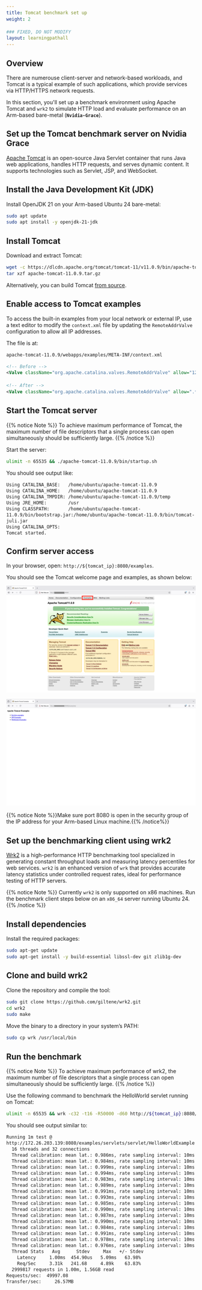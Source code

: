 ```yaml
---
title: Tomcat benchmark set up
weight: 2

### FIXED, DO NOT MODIFY
layout: learningpathall
---
```



## Overview 

There are numerouse client-server and network-based workloads, and Tomcat is a typical example of such applications, which provide services via HTTP/HTTPS network requests.

In this section, you'll set up a benchmark environment using Apache Tomcat and `wrk2` to simulate HTTP load and evaluate performance on an Arm-based bare-metal (**__`Nvidia-Grace`__**).

## Set up the Tomcat benchmark server on **Nvidia Grace**
[Apache Tomcat](https://tomcat.apache.org/) is an open-source Java Servlet container that runs Java web applications, handles HTTP requests, and serves dynamic content. It supports technologies such as Servlet, JSP, and WebSocket.

## Install the Java Development Kit (JDK)

Install OpenJDK 21 on your Arm-based Ubuntu 24 bare-metal: 

```bash
sudo apt update
sudo apt install -y openjdk-21-jdk
```

## Install Tomcat 

Download and extract Tomcat:

```bash
wget -c https://dlcdn.apache.org/tomcat/tomcat-11/v11.0.9/bin/apache-tomcat-11.0.9.tar.gz
tar xzf apache-tomcat-11.0.9.tar.gz
```
Alternatively, you can build Tomcat [from source](https://github.com/apache/tomcat).

## Enable access to Tomcat examples

To access the built-in examples from your local network or external IP, use a text editor to modify the `context.xml` file by updating the `RemoteAddrValve` configuration to allow all IP addresses.

The file is at:
```bash
apache-tomcat-11.0.9/webapps/examples/META-INF/context.xml
```

```xml
<!-- Before -->
<Valve className="org.apache.catalina.valves.RemoteAddrValve" allow="127\.\d+\.\d+\.\d+|::1|0:0:0:0:0:0:0:1" />

<!-- After -->
<Valve className="org.apache.catalina.valves.RemoteAddrValve" allow=".*" />
```

## Start the Tomcat server
{{% notice Note %}}
To achieve maximum performance of Tomcat, the maximum number of file descriptors that a single process can open simultaneously should be sufficiently large.
{{% /notice %}}

Start the server:

```bash
ulimit -n 65535 && ./apache-tomcat-11.0.9/bin/startup.sh
```

You should see output like:

```output
Using CATALINA_BASE:   /home/ubuntu/apache-tomcat-11.0.9
Using CATALINA_HOME:   /home/ubuntu/apache-tomcat-11.0.9
Using CATALINA_TMPDIR: /home/ubuntu/apache-tomcat-11.0.9/temp
Using JRE_HOME:        /usr
Using CLASSPATH:       /home/ubuntu/apache-tomcat-11.0.9/bin/bootstrap.jar:/home/ubuntu/apache-tomcat-11.0.9/bin/tomcat-juli.jar
Using CATALINA_OPTS:
Tomcat started.
```

## Confirm server access

In your browser, open: `http://${tomcat_ip}:8080/examples`.

You should see the Tomcat welcome page and examples, as shown below:

![Screenshot of the Tomcat homepage showing version and welcome panel alt-text#center](./_images/lp-tomcat-homepage.png "Apache Tomcat homepage")

![Screenshot of the Tomcat examples page showing servlet and JSP demo links alt-text#center](./_images/lp-tomcat-examples.png "Apache Tomcat examples")

{{% notice Note %}}Make sure port 8080 is open in the security group of the IP address for your Arm-based Linux machine.{{% /notice%}}

## Set up the benchmarking client using wrk2
[Wrk2](https://github.com/giltene/wrk2) is a high-performance HTTP benchmarking tool specialized in generating constant throughput loads and measuring latency percentiles for web services. `wrk2` is an enhanced version of `wrk` that provides accurate latency statistics under controlled request rates, ideal for performance testing of HTTP servers.

{{% notice Note %}}
Currently `wrk2` is only supported on x86 machines. Run the benchmark client steps below on an `x86_64` server running Ubuntu 24.
{{% /notice %}}

## Install dependencies 

Install the required packages:

```bash
sudo apt-get update
sudo apt-get install -y build-essential libssl-dev git zlib1g-dev
```

## Clone and build wrk2

Clone the repository and compile the tool:

```bash
sudo git clone https://github.com/giltene/wrk2.git
cd wrk2
sudo make
```

Move the binary to a directory in your system’s PATH:
 
```bash
sudo cp wrk /usr/local/bin
```

## Run the benchmark
{{% notice Note %}}
To achieve maximum performance of wrk2, the maximum number of file descriptors that a single process can open simultaneously should be sufficiently large.
{{% /notice %}}

Use the following command to benchmark the HelloWorld servlet running on Tomcat:

```bash
ulimit -n 65535 && wrk -c32 -t16 -R50000 -d60 http://${tomcat_ip}:8080/examples/servlets/servlet/HelloWorldExample
```
You should see output similar to:

```console
Running 1m test @ http://172.26.203.139:8080/examples/servlets/servlet/HelloWorldExample
  16 threads and 32 connections
  Thread calibration: mean lat.: 0.986ms, rate sampling interval: 10ms
  Thread calibration: mean lat.: 0.984ms, rate sampling interval: 10ms
  Thread calibration: mean lat.: 0.999ms, rate sampling interval: 10ms
  Thread calibration: mean lat.: 0.994ms, rate sampling interval: 10ms
  Thread calibration: mean lat.: 0.983ms, rate sampling interval: 10ms
  Thread calibration: mean lat.: 0.989ms, rate sampling interval: 10ms
  Thread calibration: mean lat.: 0.991ms, rate sampling interval: 10ms
  Thread calibration: mean lat.: 0.993ms, rate sampling interval: 10ms
  Thread calibration: mean lat.: 0.985ms, rate sampling interval: 10ms
  Thread calibration: mean lat.: 0.990ms, rate sampling interval: 10ms
  Thread calibration: mean lat.: 0.987ms, rate sampling interval: 10ms
  Thread calibration: mean lat.: 0.990ms, rate sampling interval: 10ms
  Thread calibration: mean lat.: 0.984ms, rate sampling interval: 10ms
  Thread calibration: mean lat.: 0.991ms, rate sampling interval: 10ms
  Thread calibration: mean lat.: 0.978ms, rate sampling interval: 10ms
  Thread calibration: mean lat.: 0.976ms, rate sampling interval: 10ms
  Thread Stats   Avg      Stdev     Max   +/- Stdev
    Latency     1.00ms  454.90us   5.09ms   63.98%
    Req/Sec     3.31k   241.68     4.89k    63.83%
  2999817 requests in 1.00m, 1.56GB read
Requests/sec:  49997.08
Transfer/sec:     26.57MB
```
